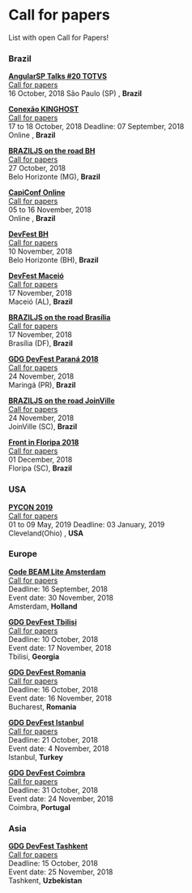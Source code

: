 # Call for papers

List with open Call for Papers!

### Brazil

[**AngularSP Talks #20 TOTVS**](https://www.meetup.com/pt-BR/AngularJS-Sao-Paulo/events/255095950/)  
[Call for papers](https://goo.gl/forms/hDRnubhPKzQMRWeG2)  
16 October, 2018
São Paulo (SP) , **Brazil**


[**Conexão KINGHOST**](https://www.conexaokinghost.com.br/)  
[Call for papers](https://kinghost1.typeform.com/to/uWvR5X)  
17 to 18 October, 2018
Deadline: 07 September, 2018   
Online , **Brazil**

[**BRAZILJS on the road BH**](https://braziljs.org/eventos/braziljs-on-the-road-belo-horizonte/)  
[Call for papers](https://docs.google.com/forms/d/e/1FAIpQLSdxnP-ONEImjqHzGejMI4g4tvOdVwcEk5M9X14HpqdZqESJcw/viewform)  
27 October, 2018  
Belo Horizonte (MG), **Brazil**

[**CapiConf Online**](http://online.capiconf.com/)  
[Call for papers](https://docs.google.com/forms/d/e/1FAIpQLScOH1HYfVP6Fjv5vufCpftHts3rauhJ4q24Ig_QxKbZET3law/viewform)  
05 to 16 November, 2018  
Online , **Brazil**

[**DevFest BH**](http://www.devfestbh.com/)  
[Call for papers](https://docs.google.com/forms/d/e/1FAIpQLSfKmpzuzW72FiVjP6-mnyzWt2KXRUFJAp_5Hiy0DSA1E8VHGg/viewform)  
10 November, 2018  
Belo Horizonte (BH), **Brazil**

[**DevFest Maceió**](https://www.sympla.com.br/devfest-maceio-2018__323796)  
[Call for papers](https://docs.google.com/forms/d/e/1FAIpQLSdwx9egUo5HuRIcRtJJDdc2P07r9rAPUw7pZDfaXXwIp3vgxw/viewform)  
17 November, 2018  
Maceió (AL), **Brazil**

[**BRAZILJS on the road Brasília**](https://braziljs.org/eventos/braziljs-on-the-road-brasilia/)  
[Call for papers](https://docs.google.com/forms/d/e/1FAIpQLSdN7xTKDkLqoFKAtboe8WH2XT7u6Mp7nex87MkGDZ_LD9xENA/viewform)  
17 November, 2018  
Brasília (DF), **Brazil**

[**GDG DevFest Paraná 2018**](https://devfestpr.com/)  
[Call for papers](https://goo.gl/forms/hjFR6ZZowI7dGnHT2)  
24 November, 2018  
Maringá (PR), **Brazil**

[**BRAZILJS on the road JoinVille**](https://braziljs.org/eventos/braziljs-on-the-road-joinville/)  
[Call for papers](https://docs.google.com/forms/d/e/1FAIpQLSdQ5CobpkstUo0k8fDU0ACd5Yc4INJE384hfWyhGbd9tKIn9w/viewform)  
24 November, 2018  
JoinVille (SC), **Brazil**

[**Front in Floripa 2018**](http://frontinfloripa.com.br/)  
[Call for papers](https://docs.google.com/forms/d/e/1FAIpQLSf1CrgbTH_WEiVb_J9_8kjkgaXXgXjCYIsLp924BVjz-jVpAg/viewform)  
01 December, 2018  
Floripa (SC), **Brazil**

### USA
[**PYCON 2019**](https://us.pycon.org/2019/)  
[Call for papers](https://pycon.blogspot.com/2018/09/pycon-2019-call-for-proposals-is-open.html)  
01 to 09 May, 2019
Deadline: 03 January, 2019   
Cleveland(Ohio) , **USA**


### Europe 

[**Code BEAM Lite Amsterdam**](https://codesync.global/conferences/cbl-amsterdam-2018/#CallforTalks)  
[Call for papers](https://docs.google.com/forms/d/e/1FAIpQLSdIR5lu1-Q8LBs2p_f2IdoBl8pNKO5JETSPTfUwei_X3NvXvg/viewform)  
Deadline: 16 September, 2018   
Event date: 30 November, 2018  
Amsterdam, **Holland**

[**GDG DevFest Tbilisi**](https://www.meetup.com/Google-Developer-Group-Tbilisi-GDG-Tbilisi/)  
[Call for papers](https://docs.google.com/forms/d/e/1FAIpQLSd6qrBc-sitdGl9NmrZhXid5REuLtIHbIkdC_L-pFv7EL2aQQ/viewform)  
Deadline: 10 October, 2018   
Event date: 17 November, 2018  
Tbilisi, **Georgia**

[**GDG DevFest Romania**](https://devfest.ro/)  
[Call for papers](https://docs.google.com/forms/d/e/1FAIpQLSe7G8vM0OIxn8X8nbZSLliWJ0e6Wcu2U3c5Jj-2o88FiBvEvg/viewform)  
Deadline: 16 October, 2018  
Event date: 16 November, 2018  
Bucharest, **Romania**

[**GDG DevFest Istanbul**](https://devfest.istanbul)  
[Call for papers](http://gdg.ist/dfist18-cfp)  
Deadline: 21 October, 2018  
Event date: 4 November, 2018  
Istanbul, **Turkey**

[**GDG DevFest Coimbra**](https://devfest.gdgcoimbra.xyz/)  
[Call for papers](https://docs.google.com/forms/d/e/1FAIpQLSeh-IMdbyZ9ERXOZph6CZkPnjkNljVtXQWsJ6UbuMFJpAuQ5Q/viewform)  
Deadline: 31 October, 2018  
Event date: 24 November, 2018  
Coimbra, **Portugal** 


### Asia  

[**GDG DevFest Tashkent**](https://gdgtashkent.co/)  
[Call for papers](https://docs.google.com/forms/d/e/1FAIpQLSfaqowtUmtlOto74JkTfV4asbV5kEWvhL7S6rydu063VmctqA/viewform)  
Deadline: 15 October, 2018  
Event date: 25 November, 2018  
Tashkent, **Uzbekistan** 
